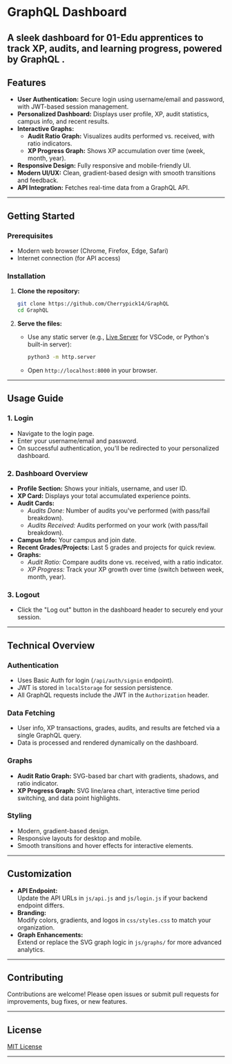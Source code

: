 # GraphQL Dashboard

A sleek dashboard for 01-Edu apprentices to track XP, audits, and learning progress, powered by GraphQL .
---


## Features

- **User Authentication:** Secure login using username/email and password, with JWT-based session management.
- **Personalized Dashboard:** Displays user profile, XP, audit statistics, campus info, and recent results.
- **Interactive Graphs:**  
  - **Audit Ratio Graph:** Visualizes audits performed vs. received, with ratio indicators.
  - **XP Progress Graph:** Shows XP accumulation over time (week, month, year).
- **Responsive Design:** Fully responsive and mobile-friendly UI.
- **Modern UI/UX:** Clean, gradient-based design with smooth transitions and feedback.
- **API Integration:** Fetches real-time data from a GraphQL API.

---


## Getting Started

### Prerequisites

- Modern web browser (Chrome, Firefox, Edge, Safari)
- Internet connection (for API access)

### Installation

1. **Clone the repository:**
   ```bash
   git clone https://github.com/Cherrypick14/GraphQL
   cd GraphQL
   ```

2. **Serve the files:**
   - Use any static server (e.g., [Live Server](https://marketplace.visualstudio.com/items?itemName=ritwickdey.LiveServer) for VSCode, or Python's built-in server):
     ```bash
     python3 -m http.server
     ```
   - Open `http://localhost:8000` in your browser.

---

## Usage Guide

### 1. Login

- Navigate to the login page.
- Enter your username/email and password.
- On successful authentication, you'll be redirected to your personalized dashboard.

### 2. Dashboard Overview

- **Profile Section:** Shows your initials, username, and user ID.
- **XP Card:** Displays your total accumulated experience points.
- **Audit Cards:**  
  - *Audits Done:* Number of audits you've performed (with pass/fail breakdown).
  - *Audits Received:* Audits performed on your work (with pass/fail breakdown).
- **Campus Info:** Your campus and join date.
- **Recent Grades/Projects:** Last 5 grades and projects for quick review.
- **Graphs:**  
  - *Audit Ratio:* Compare audits done vs. received, with a ratio indicator.
  - *XP Progress:* Track your XP growth over time (switch between week, month, year).

### 3. Logout

- Click the "Log out" button in the dashboard header to securely end your session.

---

## Technical Overview

### Authentication

- Uses Basic Auth for login (`/api/auth/signin` endpoint).
- JWT is stored in `localStorage` for session persistence.
- All GraphQL requests include the JWT in the `Authorization` header.

### Data Fetching

- User info, XP transactions, grades, audits, and results are fetched via a single GraphQL query.
- Data is processed and rendered dynamically on the dashboard.

### Graphs

- **Audit Ratio Graph:** SVG-based bar chart with gradients, shadows, and ratio indicator.
- **XP Progress Graph:** SVG line/area chart, interactive time period switching, and data point highlights.

### Styling

- Modern, gradient-based design.
- Responsive layouts for desktop and mobile.
- Smooth transitions and hover effects for interactive elements.

---

## Customization

- **API Endpoint:**  
  Update the API URLs in `js/api.js` and `js/login.js` if your backend endpoint differs.
- **Branding:**  
  Modify colors, gradients, and logos in `css/styles.css` to match your organization.
- **Graph Enhancements:**  
  Extend or replace the SVG graph logic in `js/graphs/` for more advanced analytics.

---

## Contributing

Contributions are welcome! Please open issues or submit pull requests for improvements, bug fixes, or new features.

---

## License

[MIT License](LICENSE)  

---